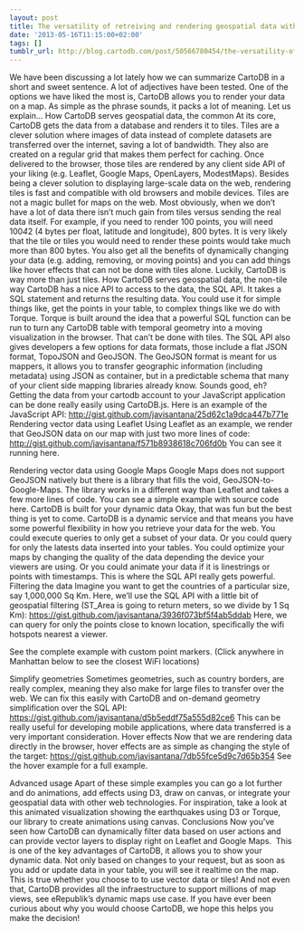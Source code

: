 ```yaml
---
layout: post
title: The versatility of retreiving and rendering geospatial data with CartoDB
date: '2013-05-16T11:15:00+02:00'
tags: []
tumblr_url: http://blog.cartodb.com/post/50566780454/the-versatility-of-retreiving-and-rendering-geospatial
---
```

We have been discussing a lot lately how we can summarize CartoDB in a short and sweet sentence. A lot of adjectives have been tested. One of the options we have liked the most is, CartoDB allows you to render your data on a map. As simple as the phrase sounds, it packs a lot of meaning. Let us explain…
How CartoDB serves geospatial data, the common
At its core, CartoDB gets the data from a database and renders it to tiles. Tiles are a clever solution where images of data instead of complete datasets are transferred over the internet, saving a lot of bandwidth. They also are created on a regular grid that makes them perfect for caching. Once delivered to the browser, those tiles are rendered by any client side API of your liking (e.g. Leaflet, Google Maps, OpenLayers, ModestMaps). Besides being a clever solution to displaying large-scale data on the web, rendering tiles is fast and compatible with old browsers and mobile devices.
Tiles are not a magic bullet for maps on the web. Most obviously, when we don’t have a lot of data there isn’t much gain from tiles versus sending the real data itself. For example, if you need to render 100 points, you will need 100*4*2 (4 bytes per float, latitude and longitude), 800 bytes. It is very likely that the tile or tiles you would need to render these points would take much more than 800 bytes. You also get all the benefits of dynamically changing your data (e.g. adding, removing, or moving points) and you can add things like hover effects that can not be done with tiles alone.
Luckily, CartoDB is way more than just tiles.
How CartoDB serves geospatial data, the non-tile way
CartoDB has a nice API to access to the data, the SQL API. It takes a SQL statement and returns the resulting data. You could use it for simple things like, get the points in your table, to complex things like we do with Torque. Torque is built around the idea that a powerful SQL function can be run to turn any CartoDB table with temporal geometry into a moving visualization in the browser. That can’t be done with tiles.
The SQL API also gives developers a few options for data formats, those include a flat JSON format, TopoJSON and GeoJSON. The GeoJSON format is meant for us mappers, it allows you to transfer geographic information (including metadata) using JSON as container, but in a predictable schema that many of your client side mapping libraries already know. Sounds good, eh?
Getting the data from your cartodb account to your JavaScript application can be done really easily using CartoDB.js. Here is an example of the JavaScript API:
http://gist.github.com/javisantana/25d62c1a9dca447b771e
Rendering vector data using Leaflet
Using Leaflet as an example, we render that GeoJSON data on our map with just two more lines of code:
http://gist.github.com/javisantana/f571b8938618c706fd0b
You can see it running here.

Rendering vector data using Google Maps
Google Maps does not support GeoJSON natively but there is a library that fills the void, GeoJSON-to-Google-Maps. The library works in a different way than Leaflet and takes a few more lines of code. You can see a simple example with source code here.
CartoDB is built for your dynamic data
Okay, that was fun but the best thing is yet to come. CartoDB is a dynamic service and that means you have some powerful flexibility in how you retrieve your data for the web. You could execute queries to only get a subset of your data. Or you could query for only the latests data inserted into your tables. You could optimize your maps by changing the quality of the data depending the device your viewers are using. Or you could animate your data if it is linestrings or points with timestamps. This is where the SQL API really gets powerful.
Filtering the data
Imagine you want to get the countries of a particular size, say 1,000,000 Sq Km. Here, we’ll use the SQL API with a little bit of geospatial filtering (ST_Area is going to return meters, so we divide by 1 Sq Km):
https://gist.github.com/javisantana/3936f073bf5f4ab5ddab
Here, we can query for only the points close to known location, specifically the wifi hotspots nearest a viewer.

See the complete example with custom point markers.
(Click anywhere in Manhattan below to see the closest WiFi locations)

Simplify geometries
Sometimes geometries, such as country borders, are really complex, meaning they also make for large files to transfer over the web. We can fix this easily with CartoDB and on-demand geometry simplification over the SQL API:
https://gist.github.com/javisantana/d5b5eddf75a555d82ce6
This can be really useful for developing mobile applications, where data transferred is a very important consideration.
Hover effects
Now that we are rendering data directly in the browser, hover effects are as simple as changing the style of the target:
https://gist.github.com/javisantana/7db55fce5d9c7d65b354
See the hover example for a full example.

Advanced usage
Apart of these simple examples you can go a lot further and do animations, add effects using D3, draw on canvas, or integrate your geospatial data with other web technologies. For inspiration, take a look at this animated visualization showing the earthquakes using D3 or Torque, our library to create animations using canvas.
Conclusions
Now you’ve seen how CartoDB can dynamically filter data based on user actions and can provide vector layers to display right on Leaflet and Google Maps.  This is one of the key advantages of CartoDB, it allows you to show your dynamic data. Not only based on changes to your request, but as soon as you add or update data in your table, you will see it realtime on the map. This is true whether you choose to to use vector data or tiles! And not even that, CartoDB provides all the infraestructure to support millions of map views, see eRepublik’s dynamic maps use case.
If you have ever been curious about why you would choose CartoDB, we hope this helps you make the decision!
